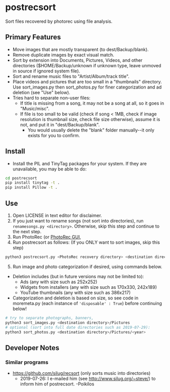# postrecsort

Sort files recovered by photorec using file analysis.

## Primary Features
- Move images that are mostly transparent (to dest/Backup/blank).
- Remove duplicate images by exact visual match.
- Sort by extension into Documents, Pictures, Videos, and other
  directories ($HOME/Backup/unknown if unknown type, leave unmoved in source if ignored system file).
- Sort and rename music files to "Artist/Album/track title".
- Place videos and pictures that are too small in a "thumbnails"
  directory. Use sort_images.py then sort_photos.py for finer
  categorization and ad deletion (see "Use" below).
- Tries hard to separate non-user files:
    - If title is missing from a song, it may not be a song at all,
      so it goes in "Music/misc".
    - If file is too small to be valid (check if song < 1MB, check if
      image resolution is thumbnail size, check file size otherwise),
      assume it is not, and put it in "dest/Backup/blank".
      - You would usually delete the "blank" folder manually--it only
        exists for you to confirm.

## Install
- Install the PIL and TinyTag packages for your system.
  If they are unavailable, you may be able to do:

```bash
cd postrecsort
pip install tinytag -t .
pip install Pillow -t .
```


## Use
1. Open LICENSE in text editor for disclaimer.
2. If you just want to rename songs (not sort into directories), run
   `renamesongs.py <directory>`. Otherwise, skip this step and continue
   to the next step.
3. Run PhotoRec (or [PhotoRec
   GUI](https://www.ghacks.net/2015/04/20/how-to-use-photorec-gui-to-recover-lost-digital-photos-and-files/),
4. Run postrecsort as follows:
(If you ONLY want to sort images, skip this step)

```bash
python3 postrecsort.py <PhotoRec recovery directory> <destination directory>
```

5. Run image and photo categorization if desired, using commands below.
  - Deletion includes (but in future versions may not be limited to):
    - Ads (any with size such as 252x252)
    - Widgets from installers (any with size such as 170x330, 242x189)
    - YouTube thumbnails (any with size such as 386x217)
  - Categorization and deletion is based on size, so see code in
    moremeta.py (each instance of `'disposable' : True`)
    before continuing below!

```bash
# try to separate photographs, banners,
python3 sort_images.py <destination directory>/Pictures
# optional (sort into full date directories such as 2019-07-29):
python3 sort_photos.py <destination directory>/Pictures/<year>
```

## Developer Notes

### Similar programs
- https://github.com/silug/recsort
  (only sorts music into directories)
  - 2019-07-26: I e-mailed him (see http://www.silug.org/~steve/) to
    inform him of postrecsort. -Poikilos
